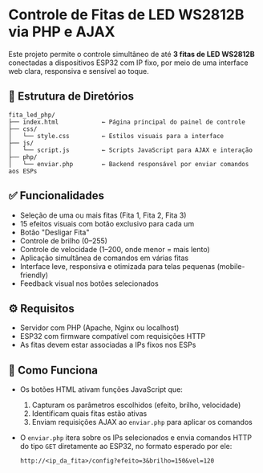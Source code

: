 
# Controle de Fitas de LED WS2812B via PHP e AJAX

Este projeto permite o controle simultâneo de até **3 fitas de LED WS2812B** conectadas a dispositivos ESP32 com IP fixo, por meio de uma interface web clara, responsiva e sensível ao toque.

## 📂 Estrutura de Diretórios

```
fita_led_php/
├── index.html            ← Página principal do painel de controle
├── css/
│   └── style.css         ← Estilos visuais para a interface
├── js/
│   └── script.js         ← Scripts JavaScript para AJAX e interação
├── php/
│   └── enviar.php        ← Backend responsável por enviar comandos aos ESPs
```

## ✅ Funcionalidades

- Seleção de uma ou mais fitas (Fita 1, Fita 2, Fita 3)
- 15 efeitos visuais com botão exclusivo para cada um
- Botão "Desligar Fita"
- Controle de brilho (0–255)
- Controle de velocidade (1–200, onde menor = mais lento)
- Aplicação simultânea de comandos em várias fitas
- Interface leve, responsiva e otimizada para telas pequenas (mobile-friendly)
- Feedback visual nos botões selecionados

## ⚙️ Requisitos

- Servidor com PHP (Apache, Nginx ou localhost)
- ESP32 com firmware compatível com requisições HTTP
- As fitas devem estar associadas a IPs fixos nos ESPs

## 🧠 Como Funciona

- Os botões HTML ativam funções JavaScript que:

  1. Capturam os parâmetros escolhidos (efeito, brilho, velocidade)
  2. Identificam quais fitas estão ativas
  3. Enviam requisições AJAX ao `enviar.php` para aplicar os comandos

- O `enviar.php` itera sobre os IPs selecionados e envia comandos HTTP do tipo `GET` diretamente ao ESP32, no formato esperado por ele:
  
  ```
  http://<ip_da_fita>/config?efeito=3&brilho=150&vel=120
  ```

